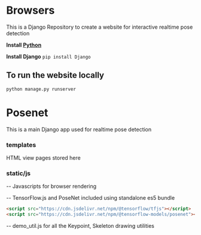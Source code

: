 # Browsers

This is a Django Repository to create a website for interactive realtime pose detection

**Install [Python](https://www.python.org/downloads/)**

**Install Django** ```pip install Django```


## To run the website locally

```python manage.py runserver```


# Posenet

This is a main Django app used for realtime pose detection

### templates

HTML view pages stored here

### static/js

-- Javascripts for browser rendering

-- TensorFlow.js and PoseNet included using standalone es5 bundle

```HTML
<script src="https://cdn.jsdelivr.net/npm/@tensorflow/tfjs"></script>
<script src="https://cdn.jsdelivr.net/npm/@tensorflow-models/posenet"></script>
```

-- demo_util.js for all the Keypoint, Skeleton drawing utilities

